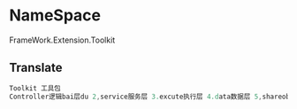 # NameSpace

FrameWork.Extension.Toolkit

## Translate

```c#
Toolkit 工具包
Controller逻辑bai层du 2,service服务层 3.excute执行层 4.data数据层 5,shareobject或resoureces共享资源zhi 6.view 表示层
```
